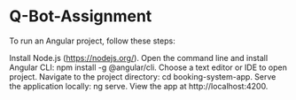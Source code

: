 # Q-Bot-Assignment


To run an Angular project, follow these steps:

Install Node.js (https://nodejs.org/).
Open the command line and install Angular CLI: npm install -g @angular/cli.
Choose a text editor or IDE to open project.
Navigate to the project directory: cd booking-system-app.
Serve the application locally: ng serve.
View the app at http://localhost:4200.
